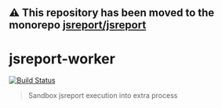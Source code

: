 **⚠️ This repository has been moved to the monorepo [jsreport/jsreport](https://github.com/jsreport/jsreport)**
--

# jsreport-worker
[![Build Status](https://travis-ci.org/jsreport/jsreport-worker.png?branch=master)](https://travis-ci.org/jsreport/jsreport-worker)

> Sandbox jsreport execution into extra process
